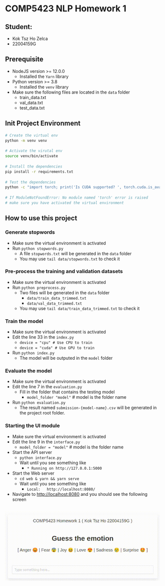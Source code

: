 # COMP5423 NLP Homework 1

## Student: 
- Kok Tsz Ho Zelca
- 22004159G

## Prerequisite
- NodeJS version >= 12.0.0
    - Installed the `Yarn` library
- Python version >= 3.8
    - Installed the `venv` library
- Make sure the following files are located in the `data` folder
    - train_data.txt
    - val_data.txt
    - test_data.txt

## Init Project Environment
```bash
# Create the virtual env
python -m venv venv

# Activate the virutal env
source venv/bin/activate

# Install the dependencies
pip install -r requirements.txt

# Test the dependencies
python -c "import torch; print('Is CUDA supported? ', torch.cuda.is_available())"

# If ModuleNotFoundError: No module named 'torch' error is raised
# make sure you have activated the virtual environment
```

## How to use this project

### Generate stopwords
- Make sure the virtual environment is activated
- Run `python stopwords.py`
    - A file `stopwords.txt` will be generated in the `data` folder
    - You may use `tail data/stopwords.txt` to check it

### Pre-process the training and validation datasets
- Make sure the virtual environment is activated
- Run `python preprocess.py`
    - Two files will be generated in the `data` folder
        - `data/train_data_trimmed.txt`
        - `data/val_data_trimmed.txt`
    - You may use `tail data/train_data_trimmed.txt` to check it

### Train the model
- Make sure the virtual environment is activated
- Edit the line 33 in the `index.py`
    - `device = "cpu" # Use CPU to train`
    - `device = "cuda" # Use GPU to train`
- Run `python index.py`
    - The model will be outputed in the `model` folder

### Evaluate the model
- Make sure the virtual environment is activated
- Edit the line 7 in the `evaluation.py`
    - Fill in the folder that contains the testing model
        - `model_folder "model"` # model is the folder name
- Run `python evaluation.py`
    - The result named `submission-{model-name}.csv` will be generated in the project root folder.

### Starting the UI module
- Make sure the virtual environment is activated
- Edit the line 9 in the `interface.py`
    - `model_folder = "model"` # model is the folder name
- Start the API server
    - `python interface.py`
    - Wait until you see something like 
        - `* Running on http://127.0.0.1:5000`
- Start the Web server
    - `cd web & yarn && yarn serve`
    - Wait until you see something like 
        - `Local:   http://localhost:8080/`
- Navigate to <a href="http://localhost:8080">http://localhost:8080</a> and you should see the following screen
<br>
<img src="Web-UI.gif"/>

